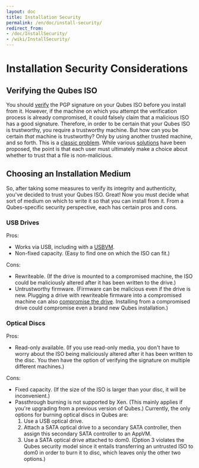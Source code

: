 ```yaml
---
layout: doc
title: Installation Security
permalink: /en/doc/install-security/
redirect_from:
- /doc/InstallSecurity/
- /wiki/InstallSecurity/
---
```


# Installation Security Considerations #

## Verifying the Qubes ISO ##

You should [verify][] the PGP signature on your Qubes ISO before you install
from it. However, if the machine on which you attempt the verification process
is already compromised, it could falsely claim that a malicious ISO has a good
signature. Therefore, in order to be certain that your Qubes ISO is trustworthy,
you require a trustworthy machine. But how can you be certain *that* machine is
trustworthy? Only by using another trusted machine, and so forth. This is a
[classic problem][trusting-trust]. While various [solutions][countering] have
been proposed, the point is that each user must ultimately make a choice about
whether to trust that a file is non-malicious.

## Choosing an Installation Medium ##

So, after taking some measures to verify its integrity and authenticity, you've
decided to trust your Qubes ISO. Great! Now you must decide what sort of medium
on which to write it so that you can install from it. From a Qubes-specific
security perspective, each has certain pros and cons.

### USB Drives ###

Pros:

 * Works via USB, including with a [USBVM][].
 * Non-fixed capacity. (Easy to find one on which the ISO can fit.)

Cons:

 * Rewriteable. (If the drive is mounted to a compromised machine, the ISO could
   be maliciously altered after it has been written to the drive.)
 * Untrustworthy firmware. (Firmware can be malicious even if the drive is new.
   Plugging a drive with rewriteable firmware into a compromised machine can
   also [compromise the drive][BadUSB]. Installing from a compromised drive
   could compromise even a brand new Qubes installation.)

### Optical Discs ###

Pros:

 * Read-only available. (If you use read-only media, you don't have to worry
   about the ISO being maliciously altered after it has been written to the
   disc. You then have the option of verifying the signature on multiple
   different machines.)

Cons:

 * Fixed capacity. (If the size of the ISO is larger than your disc, it will be
   inconvenient.)
 * Passthrough burning is not supported by Xen. (This mainly applies if you're
   upgrading from a previous version of Qubes.) Currently, the only options for
   burning optical discs in Qubes are:
   1. Use a USB optical drive.
   2. Attach a SATA optical drive to a secondary SATA controller, then assign
      this secondary SATA controller to an AppVM.
   3. Use a SATA optical drive attached to dom0.
      (Option 3 violates the Qubes security model since it entails transferring
      an untrusted ISO to dom0 in order to burn it to disc, which leaves only
      the other two options.)

[verify]: https://www.qubes-os.org/doc/VerifyingSignatures/
[trusting-trust]: http://www.acm.org/classics/sep95/
[countering]: http://www.dwheeler.com/trusting-trust/
[USBVM]: https://www.qubes-os.org/doc/SecurityGuidelines/#creating-and-using-a-usbvm
[BadUSB]: https://srlabs.de/badusb/
